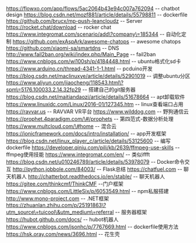 https://flowxo.com/app/flows/5ac2064b43e94c007a762094 -- chatbot design
https://blog.csdn.net/mozf881/article/details/55798811 -- dockerfile
https://github.com/brucx/mp-push-leancloudz -- Server
https://rocket.chat/download -- rocker chat
https://www.integromat.com/scenario/add\?company\=185344 -- 自动化定制
https://github.com/exAspArk/awesome-chatops -- awesome chatops
https://github.com/xiaomi-sa/smartdns -- DNS
http://www.fail2ban.org/wiki/index.php/Main_Page -- fail2ban
https://www.cnblogs.com/wi100sh/p/4184448.html -- ubuntu格式化sd卡
https://www.arduino.cn/thread-4341-1-1.html -- pcduino开发
https://blog.csdn.net/maclinuxye/article/details/52901019 -- 调整ubuntu分区
https://www.aliyun.com/jiaocheng/118543.html\?spm\=5176.100033.2.14.32fp29 -- 搭建自己的git服务器
https://blog.csdn.net/maitiandaozi/article/details/51678664 -- apt卸载软件
https://www.linuxidc.com/Linux/2016-01/127345.htm -- linux查看端口占用
https://ravvar.us -- RAVVAR VR平台
https://www.wilddog.com -- 野狗通信云
https://prophet.4paradigm.com/\#/prophets -- 第四范式-数据分析处理
https://www.multcloud.com/\#home -- 混合云
https://ionicframework.com/docs/intro/installation/ -- app开发框架
https://blog.csdn.net/linux_player_c/article/details/53125600 -- 编写dockerfile
https://developer.qiniu.com/pili/kb/2639/ffmpeg-use-skills -- ffmpeg使用技能
https://www.integromat.com/en/ -- 类似iffft
https://blog.csdn.net/u010246789/article/details/53978079 -- Docker命令交互
http://python.jobbole.com/84003/ -- Flask总结
https://chatfuel.com -- 聊天机器人
http://chatterbot.readthedocs.io/en/stable/ -- 聊天机器人
https://gitee.com/thinkcmf/ThinkCMF --门户框架
https://www.cnblogs.com/LittleSix/p/6053549.html -- npm私服搭建
http://www.mono-project.com -- .NET框架
https://zhuanlan.zhihu.com/p/25191863\?utm_source\=tuicool\&utm_medium\=referral -- 服务器框架
https://hubot.github.com/docs/ -- hubot机器人
https://www.cnblogs.com/jsonhc/p/7767669.html -- dockerfile使用方法
https://hsk.oray.com/news/3696.html -- 花生壳
